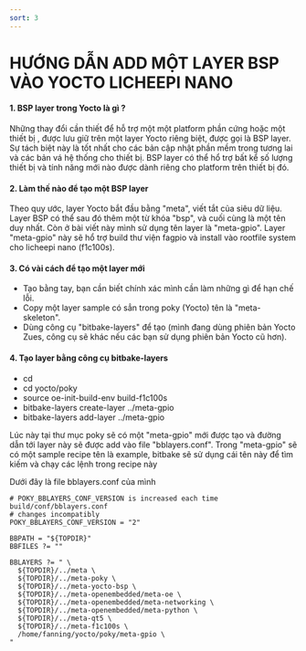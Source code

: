 ```yaml
---
sort: 3
---
```


# HƯỚNG DẪN ADD MỘT LAYER BSP VÀO YOCTO LICHEEPI NANO


#### 1. BSP layer trong Yocto là gì ?

Những thay đổi cần thiết để hỗ trợ một một platform phần cứng hoặc một thiết bị , được lưu giữ trên một
layer Yocto riêng biệt, được gọi là BSP layer. Sự tách biệt này là tốt nhất cho các bản 
cập nhật phần mềm trong tương lai và các bản vá hệ thống cho thiết bị. BSP layer có thể hổ trợ bất kể số 
lượng thiết bị và tính năng mới nào được dành riêng cho platform trên thiết bị đó.

#### 2. Làm thế nào để tạo một BSP layer

Theo quy ước, layer Yocto bắt đầu bằng "meta", viết tắt của siêu dữ liệu. Layer BSP có thể
sau đó thêm một từ khóa "bsp", và cuối cùng là một tên duy nhất. Còn ở bài viết này mình sử dụng tên layer
là "meta-gpio". Layer "meta-gpio" này sẽ hổ trợ build thư viện fagpio và install vào rootfile system cho
licheepi nano (f1c100s).

#### 3. Có vài cách để tạo một layer mới
- Tạo bằng tay, bạn cần biết chính xác mình cần làm những gì để hạn chế lỗi.
- Copy một layer sample có sẳn trong poky (Yocto) tên là "meta-skeleton".
- Dùng công cụ "bitbake-layers" để tạo (mình đang dùng phiên bản Yocto Zues, công cụ sẽ khác nếu các bạn
sử dụng phiên bản Yocto cũ hơn).

#### 4. Tạo layer bằng công cụ bitbake-layers
- cd
- cd yocto/poky
- source oe-init-build-env build-f1c100s
- bitbake-layers create-layer ../meta-gpio
- bitbake-layers add-layer ../meta-gpio

Lúc này tại thư mục poky sẽ có một "meta-gpio" mới được tạo và đường dẫn tới layer này sẽ được add vào 
file "bblayers.conf". Trong "meta-gpio" sẽ có một sample recipe tên là example, bitbake sẽ sử dụng cái 
tên này để tìm kiếm và chạy các lệnh trong recipe này




Dưới đây là file bblayers.conf của mình

```shell
# POKY_BBLAYERS_CONF_VERSION is increased each time build/conf/bblayers.conf
# changes incompatibly
POKY_BBLAYERS_CONF_VERSION = "2"

BBPATH = "${TOPDIR}"
BBFILES ?= ""

BBLAYERS ?= " \
  ${TOPDIR}/../meta \
  ${TOPDIR}/../meta-poky \
  ${TOPDIR}/../meta-yocto-bsp \
  ${TOPDIR}/../meta-openembedded/meta-oe \
  ${TOPDIR}/../meta-openembedded/meta-networking \
  ${TOPDIR}/../meta-openembedded/meta-python \
  ${TOPDIR}/../meta-qt5 \
  ${TOPDIR}/../meta-f1c100s \
  /home/fanning/yocto/poky/meta-gpio \
"
```











